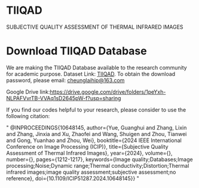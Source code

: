 # TIIQAD
SUBJECTIVE QUALITY ASSESSMENT OF THERMAL INFRARED IMAGES

# Download TIIQAD Database
We are making the TIIQAD Database available to the research community for academic purpose.
Dataset Link: [TIIQAD](https://pan.baidu.com/s/1PS7WJH3AwDXWpxop-GRrUA).
To obtain the download password, please email: cheunglaihip@163.com

Google Drive link:https://drive.google.com/drive/folders/1peYxh-NLPAFVvrTB-VVAq1sD2645pW-f?usp=sharing

If you find our codes helpful to your research, please consider to use the following citation:

"  @INPROCEEDINGS{10648145,
  author={Yue, Guanghui and Zhang, Lixin and Zhang, Jinxia and Xu, Zhaofei and Wang, Shuigen and Zhou, Tianwei and Gong, Yuanhao and Zhou, Wei},
  booktitle={2024 IEEE International Conference on Image Processing (ICIP)}, 
  title={Subjective Quality Assessment of Thermal Infrared Images}, 
  year={2024},
  volume={},
  number={},
  pages={1212-1217},
  keywords={Image quality;Databases;Image processing;Noise;Dynamic range;Thermal conductivity;Distortion;Thermal infrared images;image quality assessment;subjective assessment;no reference},
  doi={10.1109/ICIP51287.2024.10648145}} "
